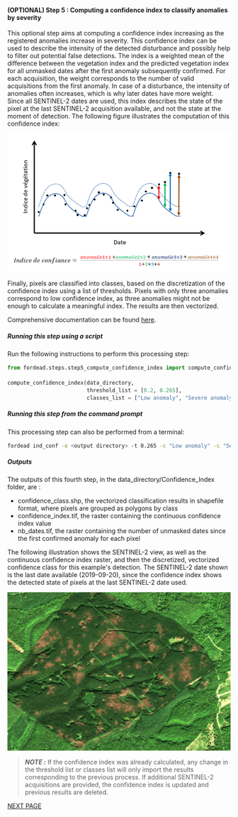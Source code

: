 #### (OPTIONAL) Step 5 : Computing a confidence index to classify anomalies by severity

This optional step aims at computing a confidence index increasing as the registered anomalies increase in severity. 
This confidence index can be used to describe the intensity of the detected disturbance and possibly help to filter out potential false detections. 
The index is a weighted mean of the difference between the vegetation index and the predicted vegetation index for all unmasked dates after the first anomaly subsequently confirmed. 
For each acquisition, the weight corresponds to the number of valid acquisitions from the first anomaly. 
In case of a disturbance, the intensity of anomalies often increases, which is why later dates have more weight. 
Since all SENTINEL-2 dates are used, this index describes the state of the pixel at the last SENTINEL-2 acquisition available, and not the state at the moment of detection. 
The following figure illustrates the computation of this confidence index:

![graph_ind_conf](../user_guides/english/Diagrams/graph_ind_conf.png "graph_ind_conf")

Finally, pixels are classified into classes, based on the discretization of the confidence index using a list of thresholds. 
Pixels with only three anomalies correspond to low confidence index, as three anomalies might not be enough to calculate a meaningful index. The results are then vectorized.

Comprehensive documentation can be found [here](https://fordead.gitlab.io/fordead_package/docs/user_guides/english/05_compute_confidence/).

##### Running this step using a script

Run the following instructions to perform this processing step:

```python
from fordead.steps.step5_compute_confidence_index import compute_confidence_index

compute_confidence_index(data_directory, 
                         threshold_list = [0.2, 0.265], 
                         classes_list = ["Low anomaly", "Severe anomaly"])
```

##### Running this step from the command prompt

This processing step can also be performed from a terminal:

```bash
fordead ind_conf -o <output directory> -t 0.265 -c "Low anomaly" -c "Severe anomaly"
```

##### Outputs

The outputs of this fourth step, in the data_directory/Confidence_Index folder, are :
- confidence_class.shp, the vectorized classification results in shapefile format, where pixels are grouped as polygons by class
- confidence_index.tif, the raster containing the continuous confidence index value
- nb_dates.tif, the raster containing the number of unmasked dates since the first confirmed anomaly for each pixel

The following illustration shows the SENTINEL-2 view, as well as the continuous confidence index raster, and then the discretized, vectorized confidence class for this example's detection. The SENTINEL-2 date shown is the last date available (2019-09-20), since the confidence index shows the detected state of pixels at the last SENTINEL-2 date used.

![confidence-2019-09-20](Figures/gif_confidence.gif "confidence-2019-09-20")

> **_NOTE :_** If the confidence index was already calculated, any change in the threshold list or classes list will only import the results corresponding to the previous process. 
If additional SENTINEL-2 acquisitions are provided, the confidence index is updated and previous results are deleted.

[NEXT PAGE](https://fordead.gitlab.io/fordead_package/docs/Tutorial/06_export_results)
